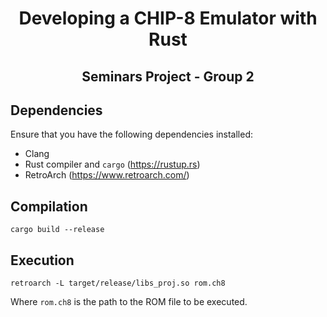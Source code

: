 
<div align="center">
    <h1>Developing a CHIP-8 Emulator with Rust</h1>
    <h2>Seminars Project - Group 2</h2>
</div>

## Dependencies

Ensure that you have the following dependencies installed:
- Clang
- Rust compiler and `cargo` (https://rustup.rs)
- RetroArch (https://www.retroarch.com/)

## Compilation

```
cargo build --release
```

## Execution

```
retroarch -L target/release/libs_proj.so rom.ch8
```

Where `rom.ch8` is the path to the ROM file to be executed.
